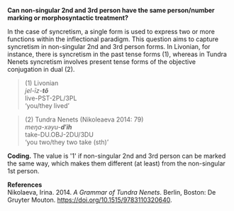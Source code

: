 **Can non-singular 2nd and 3rd person have the same person/number marking or morphosyntactic treatment?**

In the case of syncretism, a single form is used to express two or more functions within the inflectional paradigm. This question aims to capture syncretism in non-singular 2nd and 3rd person forms. In Livonian, for instance, there is syncretism in the past tense forms (1), whereas in Tundra Nenets syncretism involves present tense forms of the objective conjugation in dual (2).

>(1) Livonian<br/>
>*jel-īz-**tõ***<br/> 
>live-PST-2PL/3PL<br/> 
>‘you/they lived’

>(2) Tundra Nenets (Nikoleaeva 2014: 79)<br/> 
>*meŋa-xəyu-**d′ih***<br/>
>take-DU.OBJ-2DU/3DU<br/>
>‘you two/they two take (sth)’<br/>

**Coding.** The value is '1' if non-singular 2nd and 3rd person can be marked the same way, which makes them different (at least) from the non-singular 1st person.  

**References**<br/>
Nikolaeva, Irina. 2014. *A Grammar of Tundra Nenets*. Berlin, Boston: De Gruyter Mouton. https://doi.org/10.1515/9783110320640.

